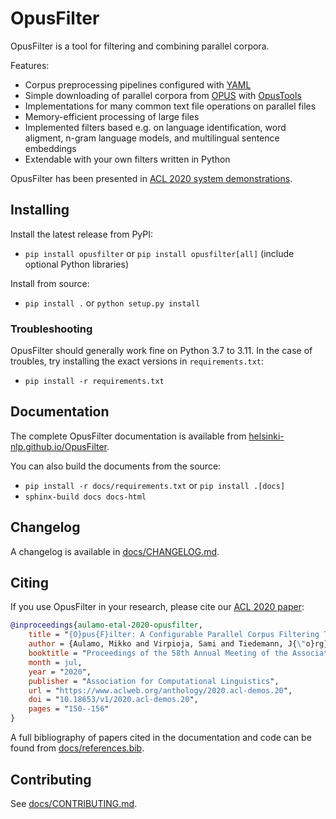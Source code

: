 # OpusFilter

OpusFilter is a tool for filtering and combining parallel corpora.

Features:

* Corpus preprocessing pipelines configured with [YAML](https://yaml.org/)
* Simple downloading of parallel corpora from [OPUS](http://opus.nlpl.eu/) with [OpusTools](https://github.com/Helsinki-NLP/OpusTools)
* Implementations for many common text file operations on parallel files
* Memory-efficient processing of large files
* Implemented filters based e.g. on language identification, word aligment, n-gram language models, and multilingual sentence embeddings
* Extendable with your own filters written in Python

OpusFilter has been presented in [ACL 2020 system demonstrations](https://www.aclweb.org/anthology/2020.acl-demos.20).

## Installing

Install the latest release from PyPI:

* `pip install opusfilter` or `pip install opusfilter[all]` (include optional Python libraries)

Install from source:

* `pip install .` or `python setup.py install`

### Troubleshooting

OpusFilter should generally work fine on Python 3.7 to 3.11. In the case of troubles, try installing the exact versions in `requirements.txt`:

* `pip install -r requirements.txt`

## Documentation

The complete OpusFilter documentation is available from [helsinki-nlp.github.io/OpusFilter](https://helsinki-nlp.github.io/OpusFilter/).

You can also build the documents from the source:

* `pip install -r docs/requirements.txt` or  `pip install .[docs]`
* `sphinx-build docs docs-html`

## Changelog

A changelog is available in [docs/CHANGELOG.md](docs/CHANGELOG.md).

## Citing

If you use OpusFilter in your research, please cite our [ACL 2020 paper](https://www.aclweb.org/anthology/2020.acl-demos.20):

```bibtex
@inproceedings{aulamo-etal-2020-opusfilter,
    title = "{O}pus{F}ilter: A Configurable Parallel Corpus Filtering Toolbox",
    author = {Aulamo, Mikko and Virpioja, Sami and Tiedemann, J{\"o}rg},
    booktitle = "Proceedings of the 58th Annual Meeting of the Association for Computational Linguistics: System Demonstrations",
    month = jul,
    year = "2020",
    publisher = "Association for Computational Linguistics",
    url = "https://www.aclweb.org/anthology/2020.acl-demos.20",
    doi = "10.18653/v1/2020.acl-demos.20",
    pages = "150--156"
}
```

A full bibliography of papers cited in the documentation and code can be found from [docs/references.bib](docs/references.bib).

## Contributing

See [docs/CONTRIBUTING.md](docs/CONTRIBUTING.md).

